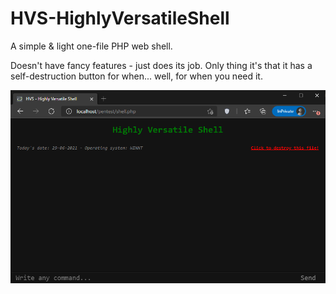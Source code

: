 # HVS-HighlyVersatileShell
A simple & light one-file PHP web shell.

Doesn't have fancy features - just does its job. Only thing it's that it has a self-destruction button for when... well, for when you need it.

![Screenshot of the shell](https://github.com/rov/HVS-HighlyVersatileShell/blob/main/hvs_screenshot.png)

